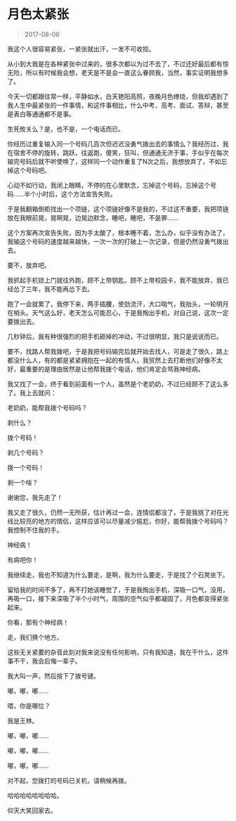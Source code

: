 # 月色太紧张

> 2017-08-06

我这个人很容易紧张，一紧张就出汗，一发不可收拾。


从小到大我是在各种紧张中过来的，很多次都以为过不去了，不过还好最后都有惊无险，所以有时候我会想，老天是不是会一直这么眷顾我，当然，事实证明我想多了。


今天一切都跟往常一样，平静如水，白天艳阳高照，夜晚月色缭绕，但我却遇到了我人生中最紧张的一件事情，和这件事相比，什么中考、高考、面试、答辩，甚至是表白等通通都不是事。


生死攸关么？是，也不是，一个电话而已。


你经历过重复输入同一个号码几百次但迟迟没勇气拨出去的事情么？我经历过，我在宿舍不停的旋转，跳跃，往返跑，傻笑，狂叫，但通通无济于事，手似乎在每次输完号码后就不听使唤了，这样同一个动作重复了N次之后，我想放弃了，不如忘掉这个号码吧。


心动不如行动，我闭上眼睛，不停的在心里默念，忘掉这个号码，忘掉这个号码……半个小时后，这个方法宣告失败。


于是我翻箱倒柜找出一个项链，这个项链好像不是我的，不过这不重要，我把项链放在我眼前晃，晃啊晃，边晃边默念，睡吧，睡吧，不是罪……


这个方案再次宣告失败，因为手太酸了，根本睡不着，怎么办，似乎没有办法了，我输这个号码的速度越来越快，一次一次的打破上一次记录，但是仍然没勇气拨出去。


要不，放弃吧。


我抓起手机锁上门就往外跑，顾不上带钥匙，顾不上带校园卡，我不能放弃，我已经怂了三年，我不能再怂下去。


跑了一会就累了，我停下来，两手插腰，使劲流汗，大口喘气，我抬头，一轮明月在梢头。天气这么好，老天怎么可能忍心，于是我掏出手机，对自己说，这次一定要拨出去。


几秒钟后，我有种很强烈的把手机砸掉的冲动，不过很明显，我只是说说而已。


要不，找路人帮我拨吧，于是我把号码输完后就开始去找人，可是走了很久，路上都没什么人，有的都是紧紧拥抱在一起的有情人，我贸然上去打断他们好像不太好，最重要的是理由居然是让他帮我拨个电话，他们肯定会骂我神经病。


我又找了一会，终于看到前面有一个人，虽然是个老奶奶，不过已经顾不了这么多了。我上去就问：

老奶奶，能帮我拨个号码吗？

剥什么？

拨个号码！

剥几个号码？

拨一个号码！

剥一个啥？

谢谢您，我先走了！


我又走了很久，仍然一无所获，估计再过一会，连情侣都没了，于是我挑了对在光线比较亮的地方的情侣，这样应该可以尽量减少尴尬，你好，能帮我拨个号码吗？我控制不住我的手。


神经病！


有病吧你！


我继续走，我也不知道为什么要走，是啊，我为什么要走，于是找了个石凳坐下。


留给我的时间不多了，再不打她该睡觉了，于是我掏出手机，深吸一口气，没用，再吸一口，接下来深吸了半个小时气，周围的空气似乎都凝固了，月色都变得紧张起来。


你看，那有个神经病！

走，我们换个地方。


这些无关紧要的杂音此刻对我来说没有任何影响，只有我知道，我在干什么，这件事不干，我会后悔一辈子。


我大叫一声，然后按下了拨号键。


嘟，嘟，嘟……


喂，你是哪位？


我是王林。


嘟，嘟，嘟……


嘟，嘟，嘟……


嘟，嘟，嘟……


对不起，您拨打的号码已关机，请稍候再拨。


哈哈哈哈哈哈哈哈。


仰天大笑回家去。